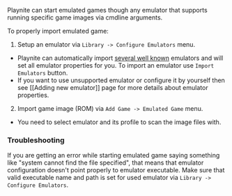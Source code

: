 Playnite can start emulated games though any emulator that supports running specific game images via cmdline arguments.

To properly import emulated game:
1. Setup an emulator via `Library -> Configure Emulators` menu.
- Playnite can automatically import [several well known](https://github.com/JosefNemec/Playnite/blob/master/source/Playnite/Emulators/Definitions.yaml) emulators and will set all emulator properties for you. To import an emulator use `Import Emulators` button.
- If you want to use unsupported emulator or configure it by yourself then see [[Adding new emulator]] page for more details about emulator properties.
2. Import game image (ROM) via `Add Game -> Emulated Game` menu.
- You need to select emulator and its profile to scan the image files with.

### Troubleshooting
If you are getting an error while starting emulated game saying something like "system cannot find the file specified", that means that emulator configuration doesn't point properly to emulator executable. Make sure that valid executable name and path is set for used emulator via `Library -> Configure Emulators`.